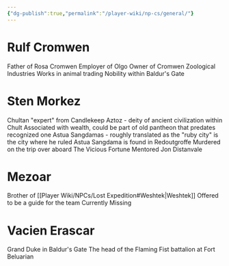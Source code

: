 ```yaml
---
{"dg-publish":true,"permalink":"/player-wiki/np-cs/general/"}
---
```


# Rulf Cromwen

Father of Rosa Cromwen
Employer of Olgo
Owner of Cromwen Zoological Industries
	Works in animal trading
Nobility within Baldur's Gate

# Sten Morkez

Chultan "expert" from Candlekeep
	Aztoz - deity of ancient civilization within Chult
	Associated with wealth, could be part of old pantheon that predates recognized one
	Astua Sangdamas - roughly translated as the "ruby city" is the city where he ruled
	Astua Sangdama is found in Redoutgroffe	
Murdered on the trip over aboard The Vicious Fortune
Mentored Jon Distanvale

# Mezoar

Brother of [[Player Wiki/NPCs/Lost Expedition#Weshtek\|Weshtek]]
Offered to be a guide for the team
Currently Missing

# Vacien Erascar

Grand Duke in Baldur's Gate
The head of the Flaming Fist battalion at Fort Beluarian